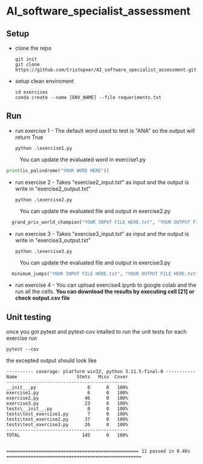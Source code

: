 # AI_software_specialist_assessment
## Setup
* clone the repo
  ```Shell
  git init
  git clone https://github.com/Cristopxer/AI_software_specialist_assessment.git
  ```

* setup clean enviroment
  ```Shell
  cd exercises
  conda create --name [ENV_NAME] --file requeriments.txt
  ```
## Run
* run exercise 1 - The default word used to test is "ANA" so the output will return True
  ```Shell
  python .\exercise1.py  
  ```
&nbsp;&nbsp;&nbsp;&nbsp;&nbsp;&nbsp;&nbsp;&nbsp; You can update the evaluated word in exercise1.py
  ```Python
  print(is_palindrome("YOUR WORD HERE"))
  ```
* run exercise 2 - Takes "exercise2_input.txt" as input and the output is write in "exercise2_output.txt"
    ```Shell
  python .\exercise2.py  
  ```
&nbsp;&nbsp;&nbsp;&nbsp;&nbsp;&nbsp;&nbsp;&nbsp; You can update the evaluated file and output in exercise2.py
```Python
  grand_prix_world_champion("YOUR INPUT FILE HERE.txt", "YOUR OUTPUT FILE HERE.txt")
  ```
* run exercise 3 - Takes "exercise3_input.txt" as input and the output is write in "exercise3_output.txt"
    ```Shell
  python .\exercise3.py  
  ```
&nbsp;&nbsp;&nbsp;&nbsp;&nbsp;&nbsp;&nbsp;&nbsp; You can update the evaluated file and output in exercise3.py
```Python
  minimum_jumps("YOUR INPUT FILE HERE.txt", "YOUR OUTPUT FILE HERE.txt")
  ```
* run exercise 4 - You can upload exercise4.ipynb to google colab and the run all the cells. **You can download the results by executing cell [21] or check output.csv file**
## Unit testing
once you got pytest and pytest-cov intalled to run the unit tests for each exercise run
  ```Shell
  pytest --cov
  ```
the excepted output should look like
```Shell
---------- coverage: platform win32, python 3.11.5-final-0 -----------
Name                      Stmts   Miss  Cover
---------------------------------------------
__init__.py                   0      0   100%
exercise1.py                  6      0   100%
exercise2.py                 46      0   100%
exercise3.py                 23      0   100%
tests\__init__.py             0      0   100%
tests\test_exercise1.py       7      0   100%
tests\test_exercise2.py      37      0   100%
tests\test_exercise3.py      26      0   100%
---------------------------------------------
TOTAL                       145      0   100%


================================================= 11 passed in 0.46s ==================================================

```

